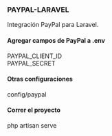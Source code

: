 ### PAYPAL-LARAVEL

Integración PayPal para Laravel.

#### Agregar campos de PayPal a .env
PAYPAL_CLIENT_ID  
PAYPAL_SECRET

#### Otras configuraciones
config/paypal

#### Correr el proyecto
php artisan serve